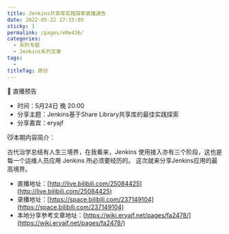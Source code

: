 ```yaml
---
title: Jenkins共享库实践探索直播通告
date: 2022-05-22 17:15:03
sticky: 1
permalink: /pages/e0e436/
categories:
  - 系列专题
  - Jenkins系列文章
tags:
  -
titleTag: 原创
---
```



📣 直播预告

- 时间：5月24日 晚 20:00
- 分享主题：Jenkins基于Share Library共享库的最佳实践探索
- 分享嘉宾：eryajf

😼本期内容简介：

古代治学总结有人生三境界，在我看来，Jenkins 使用接入亦有三个阶段，这也是每一个运维人员应用 Jenkins 所必须要经历的。
这次就来分享Jenkins应用的最高境界。

- 直播地址：[http://live.bilibili.com/25084425](http://live.bilibili.com/25084425)
- 录播地址：[https://space.bilibili.com/237149104](https://space.bilibili.com/237149104)
- 本地分享参考文章地址：[https://wiki.eryajf.net/pages/fa2478/](https://wiki.eryajf.net/pages/fa2478/)

